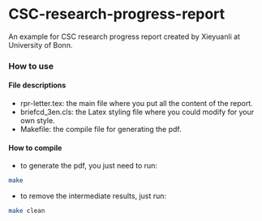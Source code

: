 # CSC-research-progress-report
An example for CSC research progress report created by Xieyuanli at University of Bonn.

### How to use
#### File descriptions

- rpr-letter.tex: the main file where you put all the content of the report.
- briefcd_3en.cls: the Latex styling file where you could modify for your own style.
- Makefile: the compile file for generating the pdf.

#### How to compile

- to generate the pdf, you just need to run:
```bash
make
```

- to remove the intermediate results, just run:
```bash
make clean
```


